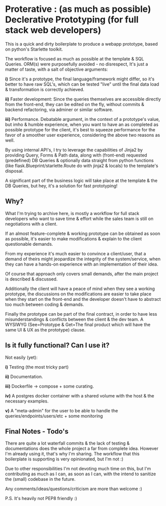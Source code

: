 # Proterative : (as much as possible) Declerative Prototyping (for full stack web developers)

This is a quick and dirty boilerplate to produce a webapp prototype, based on python's Starlette toolkit.

The workflow is focused as much as possible at the template & SQL Queries. 
ORM(s) were purposefully avoided - no disrespect, It's just a matter of taste, with a salt of objective arguments:

**i)** Since it's a prototype, the final language/framework might differ, so it's better to have raw SQL's, which can be tested "live" until the final data load & transformation is correctly achieved.

**ii)** Faster development: Since the queries themselves are accessible directly from the front-end, they can be edited on the fly, without commits & backend refactoring, via adminer or similar software.

**iii)** Performance. Debatable argument, in the context of a prototype's value, but imho & humble experience, when you want to have an as completed as possible prototype for the client, it's best to squeeze performance for the favor of a smoother user experience, considering the above two reasons as well.

By using internal API's, I try to leverage the capabilities of Jinja2 by providing Query, Forms & Path data, along with (front-end) requested (predefined) DB Queries & optionally data straight from python functions (like flask.Blueprint/starlette.Route do with jinja2 & locals) to the template's disposal. 

A significant part of the business logic will take place at the template & the DB Queries, but hey, it's a solution for fast prototyping!


## Why?

What I'm trying to archive here, is mostly a workflow for full stack developers who want to save time & 
effort while the sales team is still on negotiations with a client.

If an almost feature-complete & working prototype can be obtained as soon as possible, it's easier to make modifications 
& explain to the client questionable demands. 

From my experience it's much easier to convince a client/user, that a demand of theirs might jeopardize the integrity of the system/service, when they can have a hands-on experience with an implementation of their idea.

Of course that approach only covers small demands, after the main project is described & discussed.

Additionally the client will have a peace of mind when they see a working prototype, the discussions on the modifications are easier to take place when they start on the front-end and the developer doesn't have to abstract too much between coding & demands.

Finally the prototype can be part of the final contract, in order to have less misunderstandings & conflicts between the client & the dev team. A WYSIWYG (See=Prototype & Get=The final product which will have the same UI & UX as the prototype) clause.

## Is it fully functional? Can I use it?

Not easily (yet):

**i)** Testing (the most tricky part)

**ii)** Documentation.

**iii)** Dockerfile -> compose + some curating.

**iv)** A postgres docker container with a shared volume with the host & the necessary examples.

**v)** A "meta-admin" for the user to be able to handle the queries/endpoints/users/etc + some monitoring

## Final Notes - Todo's

There are quite a lot waterfall commits & the lack of testing & documentations does the whole project a far from complete idea. However I'm already using it, that's why I'm sharing. The workflow that this boilerplate is supporting is very opinionated, but I'm not :) 

Due to other responsibilities I'm not devoting much time on this, but I'm contributing as much as I can, as soon as I can, with the intend to sanitize the (small) codebase in the future.

Any comments/ideas/questions/criticism are more than welcome :)

P.S. It's heavily not PEP8 friendly :)
